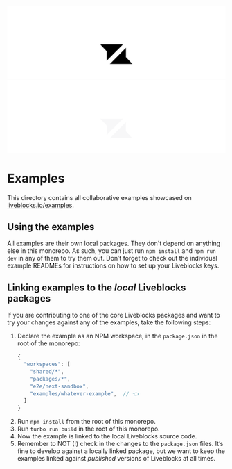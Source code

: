 <p align="center">
  <a href="https://liveblocks.io#gh-light-mode-only">
    <img src="https://raw.githubusercontent.com/liveblocks/liveblocks/main/.github/assets/header-light.svg" alt="Liveblocks" />
  </a>
  <a href="https://liveblocks.io#gh-light-mode-only">
    <img src="https://raw.githubusercontent.com/liveblocks/liveblocks/main/.github/assets/header-dark.svg" alt="Liveblocks" />
  </a>
</p>

# Examples

This directory contains all collaborative examples showcased on
[liveblocks.io/examples](https://liveblocks.io/examples).

## Using the examples

All examples are their own local packages. They don't depend on anything else in
this monorepo. As such, you can just run `npm install` and `npm run dev` in any
of them to try them out. Don’t forget to check out the individual example
READMEs for instructions on how to set up your Liveblocks keys.

## Linking examples to the _local_ Liveblocks packages

If you are contributing to one of the core Liveblocks packages and want to try
your changes against any of the examples, take the following steps:

1. Declare the example as an NPM workspace, in the `package.json` in the root of
   the monorepo:
   ```js
   {
     "workspaces": [
       "shared/*",
       "packages/*",
       "e2e/next-sandbox",
       "examples/whatever-example",  // 👈
     ]
   }
   ```
1. Run `npm install` from the root of this monorepo.
1. Run `turbo run build` in the root of this monorepo.
1. Now the example is linked to the local Liveblocks source code.
1. Remember to NOT (!) check in the changes to the `package.json` files. It’s
   fine to develop against a locally linked package, but we want to keep the
   examples linked against _published_ versions of Liveblocks at all times.
